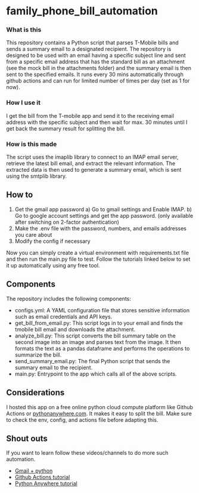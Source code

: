 # family_phone_bill_automation

### What is this
This repository contains a Python script that parses T-Mobile bills and sends a summary email to a designated recipient. The repository is designed to be used with an email having a specific subject line and sent from a specific email address that has the standard bill as an attachment (see the mock bill in the attachments folder) and the summary email is then sent to the specified emails. It runs every 30 mins automatically through github actions and can run for limited number of times per day (set as 1 for now). 

### How I use it
I get the bill from the T-mobile app and send it to the receiving email address with the specific subject and then wait for max. 30 minutes until I get back the summary result for splitting the bill.

### How is this made
The script uses the imaplib library to connect to an IMAP email server, retrieve the latest bill email, and extract the relevant information. The extracted data is then used to generate a summary email, which is sent using the smtplib library.


## How to
1. Get the gmail app password
   a) Go to gmail settings and Enable IMAP.
   b) Go to google account settings and get the app password. (only available after switching on 2-factor authentication)
2. Make the .env file with the password, numbers, and emails addresses you care about
3. Modify the config if necessary

Now you can simply create a virtual environment with requirements.txt file and then run the main.py file to test.
Follow the tutorials linked below to set it up automatically using any free tool.

## Components
The repository includes the following components:

- configs.yml: A YAML configuration file that stores sensitive information such as email credentials and API keys.
- get_bill_from_email.py: This script logs in to your email and finds the tmobile bill email and downloads the attachment.
- analyze_bill.py: This script converts the bill summary table on the second image into an image and parses text from the image. It then formats the
text as a pandas dataframe and performs the operations to summarize the bill.
- send_summary_email.py: The final Python script that sends the summary email to the recipient.
- main.py: Entrypoint to the app which calls all of the above scripts.

## Considerations
I hosted this app on a free online python cloud compute platform like Github Actions or [pythonanywhere.com](https://www.pythonanywhere.com/). It makes it easy to split the bill.
Make sure to check the env, config, and actions file before adapting this.

## Shout outs
If you want to learn follow these videos/channels to do more such automation. 
* [Gmail + python](https://youtu.be/K21BSZPFIjQ?si=1RTgdKi8G3R6Mo76)
* [Github Actions tutorial](https://youtu.be/PaGp7Vi5gfM?si=YlXAVeVIsx7hy3cR)
* [Python Anywhere tutorial](https://youtu.be/0G8bjcY4lBM?si=CVgiiHVA4V3Q1toW)
